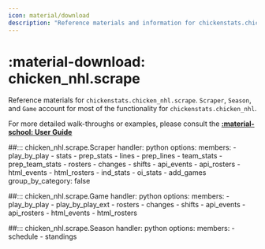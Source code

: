 ```yaml
---
icon: material/download
description: "Reference materials and information for chickenstats.chicken_nhl.scrape"
---
```


# :material-download: **chicken_nhl.scrape**

Reference materials for `chickenstats.chicken_nhl.scrape`. `Scraper`, `Season`, and `Game` 
account for most of the functionality for `chickenstats.chicken_nhl`.

For more detailed walk-throughs or examples, please consult the **[:material-school: User Guide](../../guide/guide.md)**

##::: chicken_nhl.scrape.Scraper
    handler: python
    options:
        members:
            - play_by_play
            - stats
            - prep_stats
            - lines
            - prep_lines
            - team_stats
            - prep_team_stats
            - rosters
            - changes
            - shifts
            - api_events
            - api_rosters
            - html_events
            - html_rosters
            - ind_stats
            - oi_stats
            - add_games
        group_by_category: false

##::: chicken_nhl.scrape.Game
    handler: python
    options:
        members:
            - play_by_play
            - play_by_play_ext
            - rosters
            - changes
            - shifts
            - api_events
            - api_rosters
            - html_events
            - html_rosters

##::: chicken_nhl.scrape.Season
    handler: python
    options:
        members:
            - schedule
            - standings
